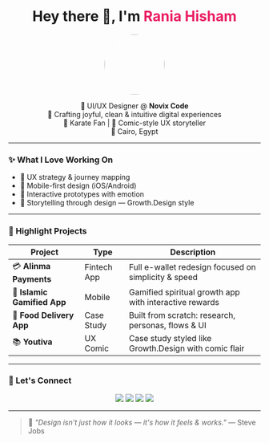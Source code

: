 <h1 align="center">Hey there 👋, I'm <span style="color:#e91e63;">Rania Hisham</span></h1>

<p align="center">
  <img src="https://imgur.com/HLkKAor" width="120" style="border-radius: 50%;" />
</p>

<p align="center">
  🖤 UI/UX Designer @ <strong>Novix Code</strong> <br/>
  🎨 Crafting joyful, clean & intuitive digital experiences <br/>
  🥋 Karate Fan | 🧠 Comic-style UX storyteller <br/>
  📍 Cairo, Egypt
</p>

---

### ✨ What I Love Working On
- 🎯 UX strategy & journey mapping  
- 📱 Mobile-first design (iOS/Android)  
- 🧪 Interactive prototypes with emotion  
- 📖 Storytelling through design — Growth.Design style  

---

### 🌟 Highlight Projects

| Project | Type | Description |
|--------|------|-------------|
| 💳 **Alinma Payments** | Fintech App | Full e-wallet redesign focused on simplicity & speed |
| 🕋 **Islamic Gamified App** | Mobile | Gamified spiritual growth app with interactive rewards |
| 🍔 **Food Delivery App** | Case Study | Built from scratch: research, personas, flows & UI |
| 📚 **Youtiva** | UX Comic | Case study styled like Growth.Design with comic flair |

---

### 🔗 Let's Connect

<p align="center">
  <a href="https://www.behance.net/raniah.eshinbary"><img src="https://img.shields.io/badge/Behance-1769ff?style=for-the-badge&logo=behance&logoColor=white" /></a>
  <a href="https://www.linkedin.com/in/raniah-elshinbary"><img src="https://img.shields.io/badge/LinkedIn-0A66C2?style=for-the-badge&logo=linkedin&logoColor=white" /></a>
  <a href="mailto:raniah.elshinbary@example.com"><img src="https://img.shields.io/badge/Email-333333?style=for-the-badge&logo=gmail&logoColor=white" /></a>
  <a href="https://www.behance.net/raniahelshinbary19"><img src="https://img.shields.io/badge/Portfolio-FF69B4?style=for-the-badge&logo=dribbble&logoColor=white" /></a>
</p>

---

> 📝 *"Design isn't just how it looks — it's how it feels & works."* — Steve Jobs



